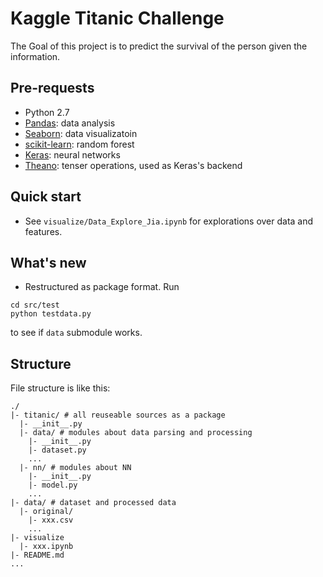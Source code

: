 # Kaggle Titanic Challenge

The Goal of this project is to predict the survival of the person given the information.

## Pre-requests
- Python 2.7
- [Pandas](http://pandas.pydata.org/): data analysis
- [Seaborn](https://stanford.edu/~mwaskom/software/seaborn/): data visualizatoin
- [scikit-learn](http://scikit-learn.org/): random forest
- [Keras](http://keras.io/): neural networks
- [Theano](https://github.com/Theano/Theano): tenser operations, used as Keras's backend

## Quick start
- See `visualize/Data_Explore_Jia.ipynb` for explorations over data and features.

## What's new
- Restructured as package format. 
Run 
```
cd src/test
python testdata.py
```
to see if `data` submodule works.

## Structure
File structure is like this:
```
./
|- titanic/ # all reuseable sources as a package
  |- __init__.py
  |- data/ # modules about data parsing and processing
    |- __init__.py
    |- dataset.py 
    ...
  |- nn/ # modules about NN
    |- __init__.py
    |- model.py
    ...
|- data/ # dataset and processed data
  |- original/
    |- xxx.csv
    ...
|- visualize
  |- xxx.ipynb
|- README.md
...
```
